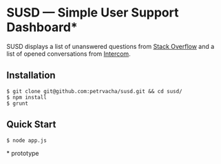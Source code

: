 # SUSD — Simple User Support Dashboard*

SUSD displays a list of unanswered questions from [Stack Overflow][] and a list of opened conversations from [Intercom][].

## Installation
```
$ git clone git@github.com:petrvacha/susd.git && cd susd/
$ npm install
$ grunt
```

## Quick Start
```
$ node app.js
```


\* prototype

[Stack Overflow]: https://stackoverflow.com/
[Intercom]: https://www.intercom.com/
